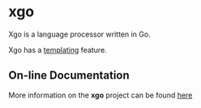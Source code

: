 xgo
===

Xgo is a language processor written in Go.

Xgo has a [templating](template.html) feature.

## On-line Documentation
More information on the **xgo** project can be found 
[here](https://jddixon.github.io/xgo)
